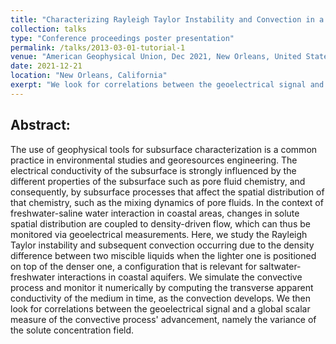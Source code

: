 ```yaml
---
title: "Characterizing Rayleigh Taylor Instability and Convection in a Porous Medium with Geoelectric Monitoring"
collection: talks
type: "Conference proceedings poster presentation"
permalink: /talks/2013-03-01-tutorial-1
venue: "American Geophysical Union, Dec 2021, New Orleans, United States."
date: 2021-12-21
location: "New Orleans, California"
exerpt: "We look for correlations between the geoelectrical signal and a global scalar measure of the convective process' advancement, namely the variance of the solute concentration field."
---
```


## Abstract: 
The use of geophysical tools for subsurface characterization is a common practice in environmental studies and georesources engineering. The electrical conductivity of the subsurface is strongly influenced by the different properties of the subsurface such as pore fluid chemistry, and consequently, by subsurface processes that affect the spatial distribution of that chemistry, such as the mixing dynamics of pore fluids. In the context of freshwater-saline water interaction in coastal areas, changes in solute spatial distribution are coupled to density-driven flow, which can thus be monitored via geoelectrical measurements. Here, we study the Rayleigh Taylor instability and subsequent convection occurring due to the density difference between two miscible liquids when the lighter one is positioned on top of the denser one, a configuration that is relevant for saltwater-freshwater interactions in coastal aquifers. We simulate the convective process and monitor it numerically by computing the transverse apparent conductivity of the medium in time, as the convection develops. We then look for correlations between the geoelectrical signal and a global scalar measure of the convective process' advancement, namely the variance of the solute concentration field.
